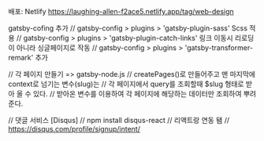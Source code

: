 배포: Netlify
https://laughing-allen-f2ace5.netlify.app/tag/web-design

gatsby-cofing 추가
// gatsby-config > plugins > 'gatsby-plugin-sass' Scss 적용
// gatsby-config > plugins > 'gatsby-plugin-catch-links' 링크 이동시 리로딩이 아니라 싱글페이지로 작동
// gatsby-config > plugins > 'gatsby-transformer-remark' 추가

// 각 페이지 만들기 => gatsby-node.js
// createPages()로 만들어주고 맨 마지막에 context로 넘기는 변수(slug)는
// 각 페이지에서 query를 조회할때 $slug 형태로 받아 올 수 있다.
// 받아온 변수를 이용하여 각 페이지에 해당하는 데이터만 조회하여 뿌려준다.

// 댓글 서비스 [Disqus]
// npm install disqus-react
// 리액트랑 연동 됌
// https://disqus.com/profile/signup/intent/
